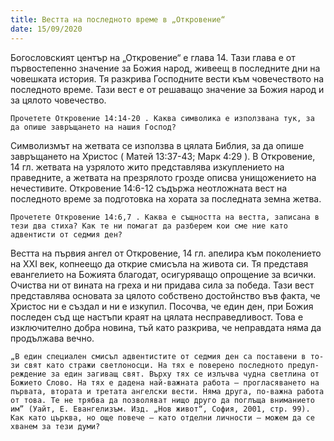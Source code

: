 ```yaml
---
title: Вестта на последното време в „Откровение“
date: 15/09/2020
---
```


Богословският център на „Откровение“ е глава 14. Тази глава е от първостепенно значение за Божия народ, живеещ в последните дни на човешката история. Тя разкрива Господните вести към човечеството на последното време. Тази вест е от решаващо значение за Божия народ и за цялото човечество.

`Прочетете Откровение 14:14-20 . Каква символика е използвана тук, за да опише завръщането на нашия Господ?`

Символизмът на жетвата се използва в цялата Библия, за да опише завръщането на Христос ( Матей 13:37-43; Марк 4:29 ). В Откровение, 14 гл. жетвата на узрялото жито представлява изкуплението на праведните, а жетвата на презрялото грозде описва унищожението на нечестивите. Откровение 14:6-12 съдържа неотложната вест на последното време за подготовка на хората за последната земна жетва.

`Прочетете Откровение 14:6,7 . Каква е същността на вестта, записана в тези два стиха? Как те ни помагат да разберем кои сме ние като адвентисти от седмия ден?`

Вестта на първия ангел от Откровение, 14 гл. апелира към поколението на XXI век, копнеещо да открие смисъла на живота си. Тя представя евангелието на Божията благодат, осигуряващо опрощение за всички. Очиства ни от вината на греха и ни придава сила за победа. Тази вест представлява основата за цялото собствено достойнство във факта, че Христос ни е създал и ни е изкупил. Посочва, че един ден, при Божия последен съд ще настъпи краят на цялата несправедливост. Това е изключително добра новина, тъй като разкрива, че неправдата няма да продължава вечно.

`„В един спе­ци­ален сми­съл ад­вен­тис­ти­те от сед­мия ден са пос­та­ве­ни в то­зи свят ка­то стра­жи светлоносци. На тях е по­ве­ре­но пос­лед­но­то пре­дуп­реж­де­ние за един за­ги­ващ свят. Върху тях се излъч­ва чуд­на свет­ли­на от Божието Слово. На тях е да­де­на най-важ­на­та работа – прог­ла­ся­ва­не­то на първата, вто­ра­та и тре­та­та ан­гел­с­ки вести. Няма дру­га, по-важна ра­бо­та от това. Те не тряб­ва да поз­во­ля­ват ни­що дру­го да пог­лъ­ща вни­ма­ни­ето им” (Уайт, Е. Евангелизъм. Изд. „Нов живот“, София, 2001, стр. 99). Как като църква, но още повече – като отделни личности – можем да се хванем за тези думи?`